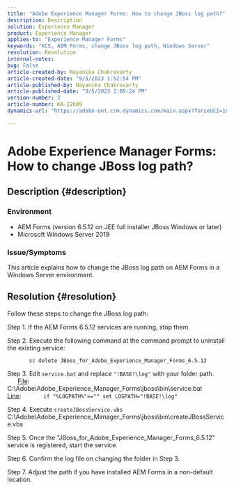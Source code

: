 ```yaml
---
title: "Adobe Experience Manager Forms: How to change JBoss log path?"
description: Description
solution: Experience Manager
product: Experience Manager
applies-to: "Experience Manager Forms"
keywords: "KCS, AEM Forms, change JBoss log path, Windows Server"
resolution: Resolution
internal-notes: 
bug: False
article-created-by: Nayanika Chakravarty
article-created-date: "9/5/2023 1:52:54 PM"
article-published-by: Nayanika Chakravarty
article-published-date: "9/5/2023 2:09:24 PM"
version-number: 3
article-number: KA-22689
dynamics-url: "https://adobe-ent.crm.dynamics.com/main.aspx?forceUCI=1&pagetype=entityrecord&etn=knowledgearticle&id=433d107d-f34b-ee11-be6e-6045bd006c82"

---
```

# Adobe Experience Manager Forms: How to change JBoss log path?

## Description {#description}


### Environment

- AEM Forms (version 6.5.12 on JEE full installer JBoss Windows or later)
- Microsoft Windows Server 2019


### Issue/Symptoms

This article explains how to change the JBoss log path on AEM Forms in a Windows Server environment.


## Resolution {#resolution}


Follow these steps to change the JBoss log path:

Step 1. If the AEM Forms 6.5.12 services are running, stop them.

Step 2. Execute the following command at the command prompt to uninstall the existing service:

`       sc delete JBoss_for_Adobe_Experience_Manager_Forms_6.5.12`

Step 3. Edit `service.bat` and replace `"!BASE!\log"` with your folder path.
            <u>File</u>:
            C:\Adobe\Adobe_Experience_Manager_Forms\jboss\bin\service.bat
            <u>Line</u>:
            `if "%LOGPATH%"=="" set LOGPATH="!BASE!\log"`

Step 4. Execute `createJBossService.vbs`
            C:\Adobe\Adobe_Experience_Manager_Forms\jboss\bin\createJBossService.vbs

Step 5. Once the "JBoss_for_Adobe_Experience_Manager_Forms_6.5.12" service is registered, start the service.

Step 6. Confirm the log file on changing the folder in Step 3.

Step 7. Adjust the path if you have installed AEM Forms in a non-default location.
